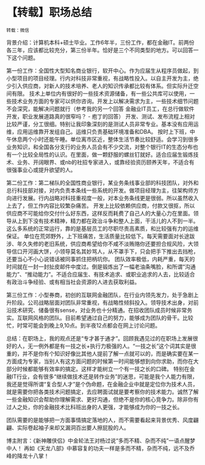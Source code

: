
【转载】职场总结
==============

    转载：微信



背景介绍：计算机本科+硕士毕业。工作6年半，三份工作，都在金融IT。前两份各三年，应该都比较充分，第三份半年。恰好是三个不同类型的地方。可以回答一下这个问题。

第一份工作：全国性大型知名商业银行，软开中心。作为应届生从程序员做起，到小型项目的项目经理。行内对科技非常重视，有战略性投入。以自主开发为主，绝少引入供应商，对新人的技术培养、老人的知识传承都比较有体系。但实际升迁空间有限。
技术上单位内有很好的一些技术资源储备，有一些公共库可以使用，一些技术业务方面的专家可以供你咨询。开发上以解决需求为主，一些技术细节问题不会深究，能解决问题就行（参考我的另一个回答 金融业IT员工，在总行做软件开发，职业发展道路真的很窄吗？ - 庖丁的回答）
开发、测试、发布流程上相对比较严谨，分工很细。特别让我印象深刻的是测试人员非常专业。基本没有应用运维，应用运维靠开发组自己。运维只负责基础环境准备和DBA。
按时上下班，中午休息两个小时还能午睡。单位离市区近，整体生活节奏比较舒适。会学习到很多业务知识，和全国各分支行的业务人员会有不少交流，对整个银行IT的生态分布也有一个比较全局性的认识。在里面，做一颗舒服的螺丝钉就好。适合应届生锻炼技术、业务、开阔眼界、或nb的社招专家进入，或靠经验资历颐养天年，不适合有很强事业心或提升欲望的人。

第二份工作：第二梯队的全国性商业银行，某业务条线事业部的科技团队，对外和总行科技部对接，对内负责本条线一些系统的开发。做项目经理为主，往架构师方向进行发展。行内战略对科技重视度一般，对本业务条线更是很弱。所以虽然收入上去了，但工作内容比较繁杂痛苦。
开发上比较依赖供应商，付款又很抠，所以供应商不可能给你交付什么好东西，这样反而耗费了自己人的大量心力在里面。领导从上到下没有技术精神，精力都在政治斗争和整人上面，干活儿的人不到一半。这么多系统的正常运行，靠的是基层员工的尽职尽责高素质，和比较强有力的运维保证。
单位在荒郊野外，上下班痛苦，生活质量比较低下。每天需要面对长途跋涉、年久失修的老旧系统，供应商希望给你不咸不淡贿赂你还要担合规风险，大领导信口开河画大饼，小领导莫名其妙骂人，从不罩手下，只会把手下推出去挡枪，还要当心不小心说错话被同事抓住把柄坑你。
团队效率极低，内耗严重，每天的时间就在一封一封扯皮邮件中度过。倒是锻炼出了一幅老油条嘴脸，和所谓“沟通能力”、“推动能力”。不适合应届生、有技术追求、或职业追求的人去，比较适合有政治斗争经验、或有相当社会资源的人进去获取利益。

第三份工作：小型券商，初创的互联网金融团队，在行业内领先发力，处于急剧上升阶段。公司战略层面对团队非常重视，有战略性倾斜投入。领导技术出身，对前沿技术研究、储备很有sense，对业务也十分精通。在招收团队成员时候非常务实。互联网风格的团队。目前希望通过自己的努力，能够成为团队的骨干。比较忙，时常可能会到晚上9,10点。到半夜12点都会在网上讨论问题。

总结：在职场上，我的观点还是“专才甚于通才”。回顾我遇见过的在职场上发展很好的人，无一例外都是有一技之长+执行力极强的人。“一技之长”这个词其实是很重的，并不是你有个知识好像比其他人提前了解一点就可以的，而是确实要在某一方面成为专家，当别人有这方面问题的时候第一时间能够想到向你求助，而你在大部分时候都能够有效率的搞定。这样才能树立一个有一技之长的口碑。
特别在金融IT行业，会有很多“继续做技术还是转作业务”的迷思，可能是我个人能力有限，我还是觉得所谓“复合型人才”是个伪命题，在金融企业中就是定位你为技术人员，就是需要你把各类技术问题搞定，去应聘面试就是要考察你的技术能力。诚然了解一些金融知识会帮助你理解需求、更好沟通，但绝不是你的核心竞争力。除非你有过人之处，你的金融技术比科班出身的人更强，才能够成为你的一技之长。

团队需要的是能够把一方面事情搞定落地的人，而不需要看起来背景优秀、风度翩翩、实际卷起袖子来却又漏洞百出要人擦屁股的人。

博主附言：《新神雕侠侣》中金轮法王对杨过说“多而不精、杂而不纯”一语点醒梦中人！ 再如《天龙八部》中慕容复的功夫一样是多而不精，杂而不纯，远不及乔峰的降龙十八掌！